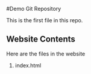 #Demo Git Repository

This is the first file in this repo.

## Website Contents

Here are the files in the website

1. index.html

